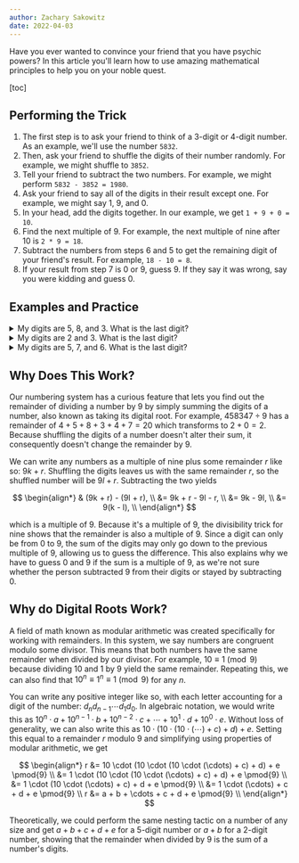 ```yaml
---
author: Zachary Sakowitz
date: 2022-04-03
---
```


Have you ever wanted to convince your friend that you have psychic powers? In
this article you'll learn how to use amazing mathematical principles to help you
on your noble quest.

[toc]

## Performing the Trick

1. The first step is to ask your friend to think of a 3-digit or 4-digit number.
   As an example, we'll use the number `5832`.
2. Then, ask your friend to shuffle the digits of their number randomly. For
   example, we might shuffle to `3852`.
3. Tell your friend to subtract the two numbers. For example, we might perform
   `5832 - 3852 = 1980`.
4. Ask your friend to say all of the digits in their result except one. For
   example, we might say 1, 9, and 0.
5. In your head, add the digits together. In our example, we get
   `1 + 9 + 0 = 10`.
6. Find the next multiple of 9. For example, the next multiple of nine after 10
   is `2 * 9 = 18`.
7. Subtract the numbers from steps 6 and 5 to get the remaining digit of your
   friend's result. For example, `18 - 10 = 8`.
8. If your result from step 7 is 0 or 9, guess 9. If they say it was wrong, say
   you were kidding and guess 0.

## Examples and Practice

<details>
<summary>My digits are 5, 8, and 3. What is the last digit?</summary>

My last digit should be 2 because the nearest multiple of 9 to `5 + 8 + 3 = 16`
is 18, and `18 - 16 = 2`.

</details>

<details>
<summary>My digits are 2 and 3. What is the last digit?</summary>

My last digit should be 4 because the nearest multiple of 9 to `2 + 3 = 5` is 9,
and `9 - 5 = 4`.

</details>

<details>
<summary>My digits are 5, 7, and 6. What is the last digit?</summary>

When summing the digits, we directly get a multiple of 9 because
`5 + 7 + 6 = 18`. This means that the remaining digit could either be 0 or 9,
and it's up to you to come up with a clever way to tell your friend.

</details>

## Why Does This Work?

Our numbering system has a curious feature that lets you find out the remainder
of dividing a number by 9 by simply summing the digits of a number, also known
as taking its digital root. For example, $458347 \div 9$ has a remainder of
$4+5+8+3+4+7 = 20$ which transforms to $2+0=2$. Because shuffling the digits of
a number doesn't alter their sum, it consequently doesn't change the remainder
by 9.

We can write any numbers as a multiple of nine plus some remainder $r$ like so:
$9k + r$. Shuffling the digits leaves us with the same remainder $r$, so the
shuffled number will be $9l + r$. Subtracting the two yields

$$
\begin{align*}
& (9k + r) - (9l + r), \\
&= 9k + r - 9l - r, \\
&= 9k - 9l, \\
&= 9(k - l), \\
\end{align*}
$$

which is a multiple of 9. Because it's a multiple of 9, the divisibility trick
for nine shows that the remainder is also a multiple of 9. Since a digit can
only be from 0 to 9, the sum of the digits may only go down to the previous
multiple of 9, allowing us to guess the difference. This also explains why we
have to guess 0 and 9 if the sum is a multiple of 9, as we're not sure whether
the person subtracted 9 from their digits or stayed by subtracting 0.

## Why do Digital Roots Work?

A field of math known as modular arithmetic was created specifically for working
with remainders. In this system, we say numbers are congruent modulo some
divisor. This means that both numbers have the same remainder when divided by
our divisor. For example, $10 \equiv 1 \pmod{9}$ because dividing 10 and 1 by 9
yield the same remainder. Repeating this, we can also find that
$10^n \equiv 1^n \equiv 1 \pmod{9}$ for any $n$.

You can write any positive integer like so, with each letter accounting for a
digit of the number: $d_nd_{n-1} \cdots d_1d_0$. In algebraic notation, we would
write this as
$10^n \cdot a + 10^{n-1} \cdot b + 10^{n-2} \cdot c + \cdots + 10^{1} \cdot d + 10^{0} \cdot e$.
Without loss of generality, we can also write this as
$10 \cdot (10 \cdot (10 \cdot (\cdots) + c) + d) + e$. Setting this equal to a
remainder $r$ modulo 9 and simplifying using properties of modular arithmetic,
we get

$$
\begin{align*}
r &= 10 \cdot (10 \cdot (10 \cdot (\cdots) + c) + d) + e \pmod{9} \\
&= 1 \cdot (10 \cdot (10 \cdot (\cdots) + c) + d) + e \pmod{9} \\
&= 1 \cdot (10 \cdot (\cdots) + c) + d + e \pmod{9} \\
&= 1 \cdot (\cdots) + c + d + e \pmod{9} \\
r &= a + b + \cdots + c + d + e \pmod{9} \\
\end{align*}
$$

Theoretically, we could perform the same nesting tactic on a number of any size
and get $a+b+c+d+e$ for a 5-digit number or $a+b$ for a 2-digit number, showing
that the remainder when divided by 9 is the sum of a number's digits.
